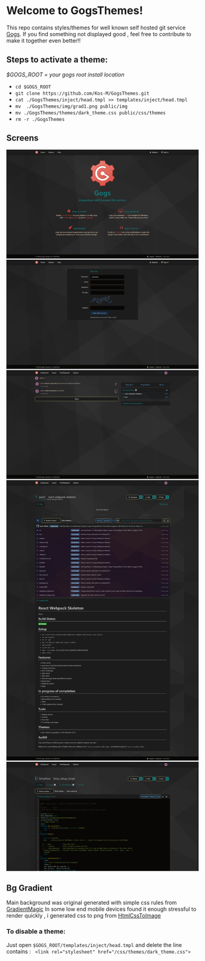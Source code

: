 # Welcome to GogsThemes!

This repo contains styles/themes  for well known self hosted git service [Gogs](https://gogs.io/).
If you find something not displayed good  , feel free to contribute
 to make it together even better!!
 
## Steps to activate a theme:
*$GOGS_ROOT = your gogs root install location*

 
 - ````cd $GOGS_ROOT```` 
 - ```git clone https://github.com/Kos-M/GogsThemes.git```
 - ````cat ./GogsThemes/inject/head.tmpl >> templates/inject/head.tmpl  ```` 
 - ```mv  ./GogsThemes/img/grad1.png public/img```
 - ```mv ./GogsThemes/themes/dark_theme.css public/css/themes```
 - ```rm -r ./GogsThemes```

## Screens
![intro](https://raw.githubusercontent.com/Kos-M/GogsThemes/master/img/screenShots/intro.png) ![signup](https://raw.githubusercontent.com/Kos-M/GogsThemes/master/img/screenShots/signup.png)
![home](https://raw.githubusercontent.com/Kos-M/GogsThemes/master/img/screenShots/home.png) ![repo](https://raw.githubusercontent.com/Kos-M/GogsThemes/master/img/screenShots/repo.png)
![file](https://raw.githubusercontent.com/Kos-M/GogsThemes/master/img/screenShots/file.png)
 

## Bg Gradient

Main background was original generated with simple css rules from  [GradientMagic](https://www.gradientmagic.com)
In some low end mobile devices found it enough  stressful to render quickly , i generated css to png from [HtmlCssToImage](https://htmlcsstoimage.com/)

### To disable a theme:
Just open ```$GOGS_ROOT/templates/inject/head.tmpl``` and delete 
the line contains : ``` <link rel="stylesheet" href="/css/themes/dark_theme.css">```



